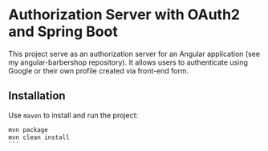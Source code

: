 # Authorization Server with OAuth2 and Spring Boot

This project serve as an authorization server for an Angular application (see my angular-barbershop repository). It allows users to authenticate using Google or their own profile created via front-end form.

## Installation

Use `maven` to install and run the project:

```bash
mvn package
mvn clean install
``´

